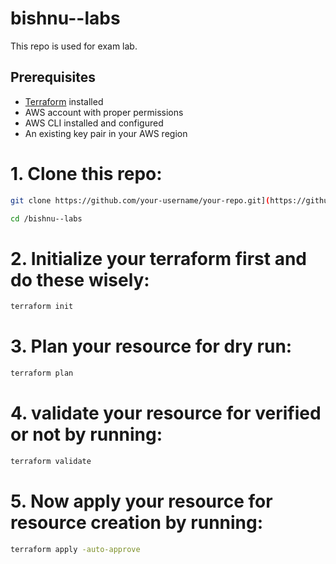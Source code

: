 # bishnu--labs
This repo is used for exam lab.

## Prerequisites

- [Terraform](https://www.terraform.io/downloads.html) installed
- AWS account with proper permissions
- AWS CLI installed and configured
- An existing key pair in your AWS region



# 1. Clone this repo:
```sh
git clone https://github.com/your-username/your-repo.git](https://github.com/engineerbishnu/bishnu--labs.git

cd /bishnu--labs
```

# 2. Initialize your terraform first and do these wisely:
```sh
terraform init
```

# 3. Plan your resource for dry run:
```sh
terraform plan
```

# 4. validate your resource for verified or not by running:
```sh
terraform validate
```
# 5. Now apply your resource for resource creation by running:
```sh
terraform apply -auto-approve
```
